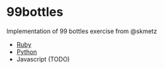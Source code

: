 # 99bottles
Implementation of 99 bottles exercise from @skmetz

- [Ruby](https://github.com/pablobfonseca/99bottles/tree/master/ruby)
- [Python](https://github.com/pablobfonseca/99bottles/tree/master/python)
- Javascript (TODO)
